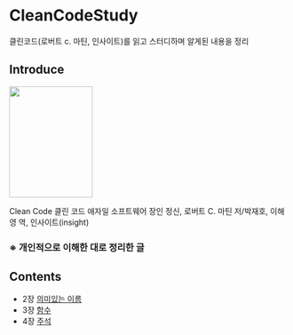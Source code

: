 # CleanCodeStudy
클린코드(로버트 c. 마틴, 인사이트)를 읽고 스터디하며 알게된 내용을 정리

## Introduce
<img src="https://user-images.githubusercontent.com/64073715/122138066-f1098200-ce80-11eb-92a5-3a55ec4de094.png" width="150" height="200">

Clean Code 클린 코드 애자일 소프트웨어 장인 정신, 로버트 C. 마틴 저/박재호, 이해영 역, 인사이트(insight) 

### ※ 개인적으로 이해한 대로 정리한 글
## Contents
- 2장 [의미있는 이름](https://github.com/ohsoou/CleanCodeStudy/blob/main/chapter2.md)
- 3장 [함수](https://github.com/ohsoou/CleanCodeStudy/blob/main/chapter3.md)
- 4장 [주석](https://github.com/ohsoou/CleanCodeStudy/blob/main/chapter4.md)
